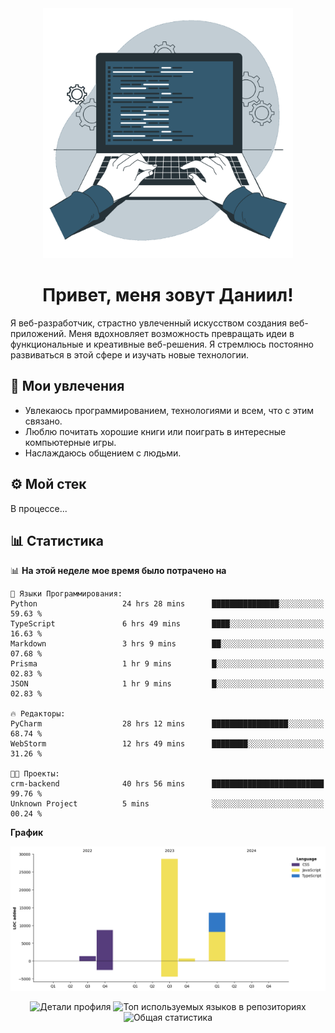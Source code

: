 <div align="center">
  <img width="400" src="assets/main_pic.webp" alt="">
  <h1>Привет, меня зовут Даниил!</h1>
</div>

Я веб-разработчик, страстно увлеченный искусством создания веб-приложений. Меня вдохновляет возможность превращать идеи в функциональные и креативные веб-решения. Я стремлюсь постоянно развиваться в этой сфере и изучать новые технологии.

## :game_die: Мои увлечения

* Увлекаюсь программированием, технологиями и всем, что с этим связано.
* Люблю почитать хорошие книги или поиграть в интересные компьютерные игры.
* Наслаждаюсь общением с людьми.

## :gear: Мой стек

В процессе...

## :bar_chart: Статистика

<!--START_SECTION:waka-->
📊 **На этой неделе мое время было потрачено на** 

```text
💬 Языки Программирования: 
Python                   24 hrs 28 mins      ███████████████░░░░░░░░░░   59.63 % 
TypeScript               6 hrs 49 mins       ████░░░░░░░░░░░░░░░░░░░░░   16.63 % 
Markdown                 3 hrs 9 mins        ██░░░░░░░░░░░░░░░░░░░░░░░   07.68 % 
Prisma                   1 hr 9 mins         █░░░░░░░░░░░░░░░░░░░░░░░░   02.83 % 
JSON                     1 hr 9 mins         █░░░░░░░░░░░░░░░░░░░░░░░░   02.83 % 

🔥 Редакторы: 
PyCharm                  28 hrs 12 mins      █████████████████░░░░░░░░   68.74 % 
WebStorm                 12 hrs 49 mins      ████████░░░░░░░░░░░░░░░░░   31.26 % 

🐱‍💻 Проекты: 
crm-backend              40 hrs 56 mins      █████████████████████████   99.76 % 
Unknown Project          5 mins              ░░░░░░░░░░░░░░░░░░░░░░░░░   00.24 % 
```

**График**

![Lines of Code chart](https://raw.githubusercontent.com/daniilgrigorev01/daniilgrigorev01/main/assets/bar_graph.png)


<!--END_SECTION:waka-->

<div align="center">
  <img src="http://github-profile-summary-cards.vercel.app/api/cards/profile-details?username=daniilgrigorev01&theme=github" alt="Детали профиля">
  <img src="http://github-profile-summary-cards.vercel.app/api/cards/repos-per-language?username=daniilgrigorev01&theme=github" alt="Топ используемых языков в репозиториях">
  <img src="http://github-profile-summary-cards.vercel.app/api/cards/stats?username=daniilgrigorev01&theme=github" alt="Общая статистика">
</div>
